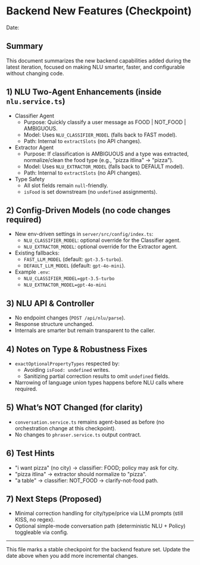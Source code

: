 # Backend New Features (Checkpoint)

Date: <!-- update as needed -->

## Summary

This document summarizes the new backend capabilities added during the latest iteration, focused on making NLU smarter, faster, and configurable without changing code.

## 1) NLU Two-Agent Enhancements (inside `nlu.service.ts`)

- Classifier Agent
  - Purpose: Quickly classify a user message as FOOD | NOT_FOOD | AMBIGUOUS.
  - Model: Uses `NLU_CLASSIFIER_MODEL` (falls back to FAST model).
  - Path: Internal to `extractSlots` (no API changes).
- Extractor Agent
  - Purpose: If classification is AMBIGUOUS and a type was extracted, normalize/clean the food type (e.g., "pizza itlina" → "pizza").
  - Model: Uses `NLU_EXTRACTOR_MODEL` (falls back to DEFAULT model).
  - Path: Internal to `extractSlots` (no API changes).
- Type Safety
  - All slot fields remain `null`-friendly.
  - `isFood` is set downstream (no `undefined` assignments).

## 2) Config-Driven Models (no code changes required)

- New env-driven settings in `server/src/config/index.ts`:
  - `NLU_CLASSIFIER_MODEL`: optional override for the Classifier agent.
  - `NLU_EXTRACTOR_MODEL`: optional override for the Extractor agent.
- Existing fallbacks:
  - `FAST_LLM_MODEL` (default: `gpt-3.5-turbo`).
  - `DEFAULT_LLM_MODEL` (default: `gpt-4o-mini`).
- Example `.env`:
  - `NLU_CLASSIFIER_MODEL=gpt-3.5-turbo`
  - `NLU_EXTRACTOR_MODEL=gpt-4o-mini`

## 3) NLU API & Controller

- No endpoint changes (`POST /api/nlu/parse`).
- Response structure unchanged.
- Internals are smarter but remain transparent to the caller.

## 4) Notes on Type & Robustness Fixes

- `exactOptionalPropertyTypes` respected by:
  - Avoiding `isFood: undefined` writes.
  - Sanitizing partial correction results to omit `undefined` fields.
- Narrowing of language union types happens before NLU calls where required.

## 5) What’s NOT Changed (for clarity)

- `conversation.service.ts` remains agent-based as before (no orchestration change at this checkpoint).
- No changes to `phraser.service.ts` output contract.

## 6) Test Hints

- "i want pizza" (no city) → classifier: FOOD; policy may ask for city.
- "pizza itlina" → extractor should normalize to "pizza".
- "a table" → classifier: NOT_FOOD → clarify-not-food path.

## 7) Next Steps (Proposed)

- Minimal correction handling for city/type/price via LLM prompts (still KISS, no regex).
- Optional simple-mode conversation path (deterministic NLU + Policy) toggleable via config.

---

This file marks a stable checkpoint for the backend feature set. Update the date above when you add more incremental changes.
